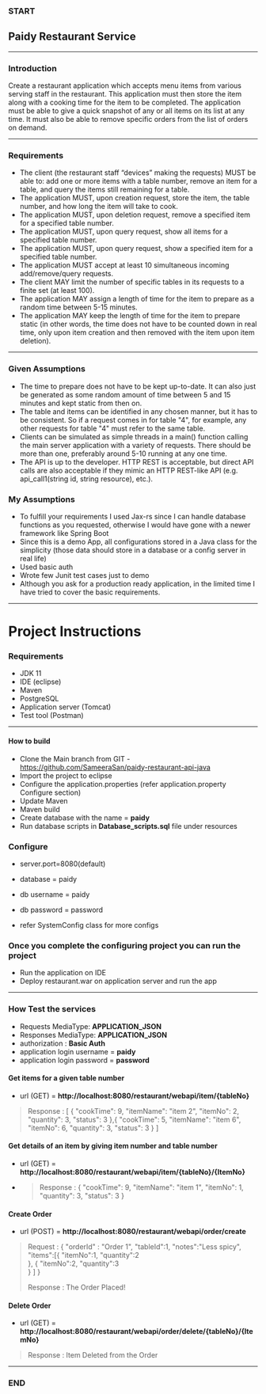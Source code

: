 ### START

## Paidy Restaurant Service

---
### Introduction
>
Create a restaurant application which accepts menu items from various serving staff in the restaurant. This application must then store the item along with a cooking time for the item to be completed. The application must be able to give a quick snapshot of any or all items on its list at any time. It must also be able to remove specific orders from the list of orders on demand.
>
---

### Requirements

- The client (the restaurant staff “devices” making the requests) MUST be able to: add one or more items with a table number, remove an item for a table, and query the items still remaining for a table.
- The application MUST, upon creation request, store the item, the table number, and how long the item will take to cook.
- The application MUST, upon deletion request, remove a specified item for a specified table number.
- The application MUST, upon query request, show all items for a specified table number.
- The application MUST, upon query request, show a specified item for a specified table number.
- The application MUST accept at least 10 simultaneous incoming add/remove/query requests.
- The client MAY limit the number of specific tables in its requests to a finite set (at least 100).
- The application MAY assign a length of time for the item to prepare as a random time between 5-15 minutes.
- The application MAY keep the length of time for the item to prepare static (in other words, the time does not have to be counted down in real time, only upon item creation and then removed with the item upon item deletion).

---

### Given Assumptions
- The time to prepare does not have to be kept up-to-date. It can also just be generated as some random amount of time between 5 and 15 minutes and kept static from then on.
- The table and items can be identified in any chosen manner, but it has to be consistent. So if a request comes in for table "4", for example, any other requests for table "4" must refer to the same table.
- Clients can be simulated as simple threads in a main() function calling the main server application with a variety of requests. There should be more than one, preferably around 5-10 running at any one time.
- The API is up to the developer. HTTP REST is acceptable, but direct API calls are also acceptable if they mimic an HTTP REST-like API (e.g. api_call1(string id, string resource), etc.).

### My Assumptions
- To fulfill your requirements I used Jax-rs since I can handle database functions as you requested, otherwise I would have gone with a newer framework like Spring Boot
- Since this is a demo App, all configurations stored in a Java class for the simplicity (those data should store in a database or a config server in real life)
- Used basic auth 
- Wrote few Junit test cases just to demo
- Although you ask for a production ready application, in the limited time I have tried to cover the basic requirements.

---

# Project Instructions

### Requirements

- JDK 11
- IDE (eclipse)
- Maven
- PostgreSQL
- Application server (Tomcat)
- Test tool (Postman)
---

#### How to build

- Clone the Main branch from  GIT - https://github.com/SameeraSan/paidy-restaurant-api-java
- Import the project to eclipse
- Configure the application.properties (refer application.property Configure section)
- Update Maven
- Maven build
- Create database with the name = **paidy**
- Run database scripts in **Database_scripts.sql** file under resources

### Configure

- server.port=8080(default)

- database = paidy
- db username = paidy
- db password = password
- refer SystemConfig class for more configs
> 


### Once you complete the configuring project you can run the project 
- Run the application on IDE
- Deploy restaurant.war on application server and run the app

--- 


### How Test the services

- Requests MediaType: **APPLICATION_JSON**
- Responses MediaType: **APPLICATION_JSON**
- authorization : **Basic Auth**
- application login username = **paidy**
- application login password = **password**

#### Get items for a given table number
- url (GET) = **http://localhost:8080/restaurant/webapi/item/{tableNo}**
> Response : [
    {
        "cookTime": 9,
        "itemName": "item 2",
        "itemNo": 2,
        "quantity": 3,
        "status": 3
    },{
        "cookTime": 5,
        "itemName": "item 6",
        "itemNo": 6,
        "quantity": 3,
        "status": 3
    }
]
> 
#### Get details of an item by giving item number and table number
- url (GET) = **http://localhost:8080/restaurant/webapi/item/{tableNo}/{ItemNo}**
- > Response : {
    "cookTime": 9,
    "itemName": "item 1",
    "itemNo": 1,
    "quantity": 3,
    "status": 3
}
  > 
#### Create Order
- url (POST) = **http://localhost:8080/restaurant/webapi/order/create**
> Request : {
    "orderId" : "Order 1",
    "tableId":1,
    "notes":"Less spicy",
    "items":[{
        "itemNo":1,
        "quantity":2   
    }, {
        "itemNo":2,
        "quantity":3   
    }
    ]
}
>
>
> Response : The Order Placed!
> 
#### Delete Order
- url (GET) = **http://localhost:8080/restaurant/webapi/order/delete/{tableNo}/{ItemNo}**

> Response : Item Deleted from the Order

---

### END